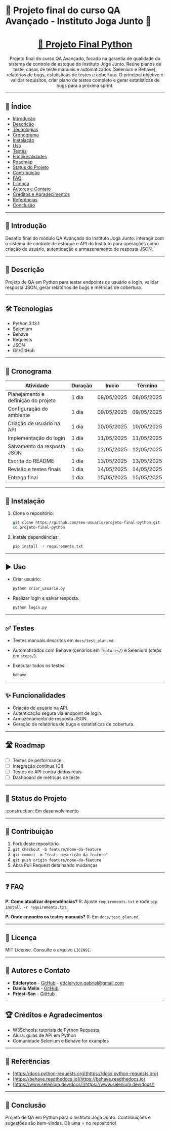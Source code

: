 # 🚀 Projeto final do curso QA Avançado - Instituto Joga Junto 🐍

<h1 align="center">
  <a href="https://github.com/seu-usuario/projeto-final-python">🔗 Projeto Final Python</a>
</h1>
<p align="center">Projeto final do curso QA Avançado, focado na garantia de qualidade do sistema de controle de estoque do Instituto Joga Junto. Reúne planos de teste, casos de teste manuais e automatizados (Selenium e Behave), relatórios de bugs, estatísticas de testes e cobertura. O principal objetivo é validar requisitos, criar plano de testes completo e gerar estatísticas de bugs para a próxima sprint.</p>

---

## 📝 Índice

* [Introdução](#introdução)
* [Descrição](#descrição)
* [Tecnologias](#tecnologias)
* [Cronograma](#cronograma)
* [Instalação](#instalação)
* [Uso](#uso)
* [Testes](#testes)
* [Funcionalidades](#funcionalidades)
* [Roadmap](#roadmap)
* [Status do Projeto](#status-do-projeto)
* [Contribuição](#contribuição)
* [FAQ](#faq)
* [Licença](#licença)
* [Autores e Contato](#autores-e-contato)
* [Créditos e Agradecimentos](#créditos-e-agradecimentos)
* [Referências](#referências)
* [Conclusão](#conclusão)

---

## 🌟 Introdução

Desafio final do módulo QA Avançado do Instituto Joga Junto: interagir com o sistema de controle de estoque e API do Instituto para operações como criação de usuário, autenticação e armazenamento de resposta JSON.

---

## 📌 Descrição

Projeto de QA em Python para testar endpoints de usuário e login, validar resposta JSON, gerar relatórios de bugs e métricas de cobertura.

---

## 🛠 Tecnologias

* Python 3.13.1
* Selenium
* Behave
* Requests
* JSON
* Git/GitHub

---

## 📅 Cronograma

| Atividade                           | Duração | Início     | Término    |
| ----------------------------------- | ------- | ---------- | ---------- |
| Planejamento e definição do projeto | 1 dia   | 08/05/2025 | 08/05/2025 |
| Configuração do ambiente            | 1 dia   | 09/05/2025 | 09/05/2025 |
| Criação de usuário na API           | 1 dia   | 10/05/2025 | 10/05/2025 |
| Implementação do login              | 1 dia   | 11/05/2025 | 11/05/2025 |
| Salvamento da resposta JSON         | 1 dia   | 12/05/2025 | 12/05/2025 |
| Escrita do README                   | 1 dia   | 13/05/2025 | 13/05/2025 |
| Revisão e testes finais             | 1 dia   | 14/05/2025 | 14/05/2025 |
| Entrega final                       | 1 dia   | 15/05/2025 | 15/05/2025 |

---

## 📝 Instalação

1. Clone o repositório:

   ```bash
   git clone https://github.com/seu-usuario/projeto-final-python.git
   cd projeto-final-python
   ```
2. Instale dependências:

   ```bash
   pip install -r requirements.txt
   ```

---

## ▶️ Uso

* Criar usuário:

  ```bash
  python criar_usuario.py
  ```
* Realizar login e salvar resposta:

  ```bash
  python login.py
  ```

---

## ✅ Testes

* Testes manuais descritos em `docs/test_plan.md`.
* Automatizados com Behave (cenários em `features/`) e Selenium (steps em `steps/`).
* Executar todos os testes:

  ```bash
  behave
  ```

---

## ✨ Funcionalidades

* Criação de usuário na API.
* Autenticação segura via endpoint de login.
* Armazenamento de resposta JSON.
* Geração de relatórios de bugs e estatísticas de cobertura.

---

## 🛣 Roadmap

* [ ] Testes de performance
* [ ] Integração contínua (CI)
* [ ] Testes de API contra dados reais
* [ ] Dashboard de métricas de teste

---

## 🚧 Status do Projeto

\:construction: Em desenvolvimento

---

## 👥 Contribuição

1. Fork deste repositório
2. `git checkout -b feature/nome-da-feature`
3. `git commit -m "feat: descrição da feature"`
4. `git push origin feature/nome-da-feature`
5. Abra Pull Request detalhando mudanças

---

## ❓ FAQ

**P: Como atualizar dependências?**
R: Ajuste `requirements.txt` e rode `pip install -r requirements.txt`.

**P: Onde encontro os testes manuais?**
R: Em `docs/test_plan.md`.

---

## 📜 Licença

MIT License. Consulte o arquivo `LICENSE`.

---

## 👤 Autores e Contato

* **Edcleryton** - [GitHub](https://github.com/Edcleryton) - [edcleryton.gabriel@gmail.com](mailto:edcleryton.gabriel@gmail.com)
* **Danilo Melin** - [GitHub](https://github.com/daniloMelin)
* **Priest-San** - [GitHub](https://github.com/Priest-San)

---

## 🏆 Créditos e Agradecimentos

* W3Schools: tutoriais de Python Requests
* Alura: guias de API em Python
* Comunidade Selenium e Behave for examples

---

## 🔗 Referências

* [https://docs.python-requests.org](https://docs.python-requests.org)
* [https://behave.readthedocs.io](https://behave.readthedocs.io)
* [https://www.selenium.dev/docs/](https://www.selenium.dev/docs/)

---

## 🎯 Conclusão

Projeto de QA em Python para o Instituto Joga Junto. Contribuições e sugestões são bem-vindas. Dê uma ⭐ no repositório!




